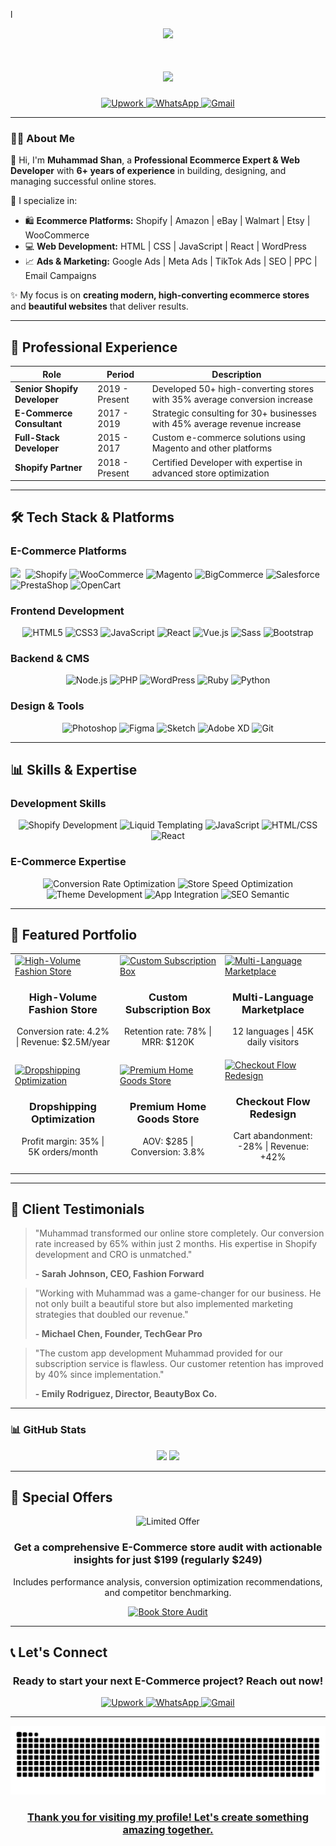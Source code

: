 l<!-- Animated Header -->
<p align="center">
  <img src="https://capsule-render.vercel.app/api?type=waving&color=00C853&height=200&section=header&text=Muhammad%20Shan&fontColor=ffffff&fontSize=65&fontAlignY=35&desc=Ecommerce%20Expert%20|%20Web%20Developer%20|%20Shopify%20Specialist&descAlignY=55&animation=twinkling"/>
</p>

<!-- Typing Animation -->
<h1 align="center">
  <img src="https://readme-typing-svg.demolab.com?font=Poppins&size=28&pause=1000&color=00C853&center=true&vCenter=true&width=700&lines=Ecommerce+Expert+%7C+Shopify+Developer;Amazon%2C+eBay%2C+Walmart+%26+Etsy+Specialist;Professional+Website+Designer+%26+Builder;Expert+in+Ecommerce+%26+Digital+Ads"/>
</h1>
 

<p align="center">
  <a href="https://www.upwork.com/freelancers/~01f7ed0e1437c91cf7" target="_blank">
    <img src="https://img.shields.io/badge/Upwork-6FDA44?style=for-the-badge&logo=upwork&logoColor=white" alt="Upwork">
  </a>
  <a href="https://wa.me/message/I6PI77ERCUGGO1" target="_blank">
    <img src="https://img.shields.io/badge/WhatsApp-25D366?style=for-the-badge&logo=whatsapp&logoColor=white" alt="WhatsApp">
  </a>
  <a href="mailto:alikhanboynew@gmail.com" target="_blank">
    <img src="https://img.shields.io/badge/Gmail-D14836?style=for-the-badge&logo=gmail&logoColor=white" alt="Gmail">
  </a>

---

### 🧑‍💼 **About Me**
👋 Hi, I'm **Muhammad Shan**, a **Professional Ecommerce Expert & Web Developer** with **6+ years of experience** in building, designing, and managing successful online stores.

💼 I specialize in:  
- 🛍️ **Ecommerce Platforms:** Shopify | Amazon | eBay | Walmart | Etsy | WooCommerce  
- 💻 **Web Development:** HTML | CSS | JavaScript | React | WordPress  
- 📈 **Ads & Marketing:** Google Ads | Meta Ads | TikTok Ads | SEO | PPC | Email Campaigns  

✨ My focus is on **creating modern, high-converting ecommerce stores** and **beautiful websites** that deliver results.


---

## 💼 Professional Experience

| Role | Period | Description |
|------|--------|-------------|
| **Senior Shopify Developer** | 2019 - Present | Developed 50+ high-converting stores with 35% average conversion increase |
| **E-Commerce Consultant** | 2017 - 2019 | Strategic consulting for 30+ businesses with 45% average revenue increase |
| **Full-Stack Developer** | 2015 - 2017 | Custom e-commerce solutions using Magento and other platforms |
| **Shopify Partner** | 2018 - Present | Certified Developer with expertise in advanced store optimization |

---

## 🛠️ Tech Stack & Platforms

### E-Commerce Platforms
<img src="https://img.shields.io/badge/Amazon-FF9900?style=for-the-badge&logo=amazon&logoColor=white"/>
<img <p align="center">
<img src="https://img.shields.io/badge/Shopify-95BF47?style=for-the-badge&logo=shopify&logoColor=white" alt="Shopify">
  <img src="https://img.shields.io/badge/WooCommerce-96588A?style=for-the-badge&logo=woocommerce&logoColor=white" alt="WooCommerce">
  <img src="https://img.shields.io/badge/Magento-EE672F?style=for-the-badge&logo=magento&logoColor=white" alt="Magento">
  <img src="https://img.shields.io/badge/BigCommerce-121F3D?style=for-the-badge&logo=bigcommerce&logoColor=white" alt="BigCommerce">
  <img src="https://img.shields.io/badge/Salesforce-00A1E0?style=for-the-badge&logo=salesforce&logoColor=white" alt="Salesforce">
  <img src="https://img.shields.io/badge/PrestaShop-96588A?style=for-the-badge&logo=prestashop&logoColor=white" alt="PrestaShop">
  <img src="https://img.shields.io/badge/OpenCart-2ECC71?style=for-the-badge&logo=opencart&logoColor=white" alt="OpenCart">
</p>

### Frontend Development
<p align="center">
  <img src="https://img.shields.io/badge/HTML5-E34F26?style=for-the-badge&logo=html5&logoColor=white" alt="HTML5">
  <img src="https://img.shields.io/badge/CSS3-1572B6?style=for-the-badge&logo=css3&logoColor=white" alt="CSS3">
  <img src="https://img.shields.io/badge/JavaScript-F7DF1E?style=for-the-badge&logo=javascript&logoColor=black" alt="JavaScript">
  <img src="https://img.shields.io/badge/React-61DAFB?style=for-the-badge&logo=react&logoColor=black" alt="React">
  <img src="https://img.shields.io/badge/Vue.js-4FC08D?style=for-the-badge&logo=vue.js&logoColor=white" alt="Vue.js">
  <img src="https://img.shields.io/badge/Sass-CC6699?style=for-the-badge&logo=sass&logoColor=white" alt="Sass">
  <img src="https://img.shields.io/badge/Bootstrap-7952B3?style=for-the-badge&logo=bootstrap&logoColor=white" alt="Bootstrap">
</p>

### Backend & CMS
<p align="center">
  <img src="https://img.shields.io/badge/Node.js-339933?style=for-the-badge&logo=node.js&logoColor=white" alt="Node.js">
  <img src="https://img.shields.io/badge/PHP-777BB4?style=for-the-badge&logo=php&logoColor=white" alt="PHP">
  <img src="https://img.shields.io/badge/WordPress-21759B?style=for-the-badge&logo=wordpress&logoColor=white" alt="WordPress">
  <img src="https://img.shields.io/badge/Ruby-CC342D?style=for-the-badge&logo=ruby&logoColor=white" alt="Ruby">
  <img src="https://img.shields.io/badge/Python-3776AB?style=for-the-badge&logo=python&logoColor=white" alt="Python">
</p>

### Design & Tools
<p align="center">
  <img src="https://img.shields.io/badge/Photoshop-31A8FF?style=for-the-badge&logo=adobe-photoshop&logoColor=white" alt="Photoshop">
  <img src="https://img.shields.io/badge/Figma-F24E1E?style=for-the-badge&logo=figma&logoColor=white" alt="Figma">
  <img src="https://img.shields.io/badge/Sketch-F7B500?style=for-the-badge&logo=sketch&logoColor=black" alt="Sketch">
  <img src="https://img.shields.io/badge/Adobe_XD-FF61F6?style=for-the-badge&logo=adobe-xd&logoColor=white" alt="Adobe XD">
  <img src="https://img.shields.io/badge/Git-F05032?style=for-the-badge&logo=git&logoColor=white" alt="Git">
</p>

---

## 📊 Skills & Expertise

### Development Skills
<p align="center">
  <img src="https://img.shields.io/badge/Shopify_Development-95%25-brightgreen?style=flat-square" alt="Shopify Development">
  <img src="https://img.shields.io/badge/Liquid_Templating-85%25-green?style=flat-square" alt="Liquid Templating">
  <img src="https://img.shields.io/badge/JavaScript-90%25-brightgreen?style=flat-square" alt="JavaScript">
  <img src="https://img.shields.io/badge/HTML_CSS-95%25-brightgreen?style=flat-square" alt="HTML/CSS">
  <img src="https://img.shields.io/badge/React-80%25-green?style=flat-square" alt="React">
</p>

### E-Commerce Expertise
<p align="center">
  <img src="https://img.shields.io/badge/Conversion_Rate_Optimization-90%25-brightgreen?style=flat-square" alt="Conversion Rate Optimization">
  <img src="https://img.shields.io/badge/Store_Speed_Optimization-92%25-brightgreen?style=flat-square" alt="Store Speed Optimization">
  <img src="https://img.shields.io/badge/Theme_Development-88%25-green?style=flat-square" alt="Theme Development">
  <img src="https://img.shields.io/badge/App_Integration-93%25-brightgreen?style=flat-square" alt="App Integration">
  <img src="https://img.shields.io/badge/SEO_Semantic-87%25-green?style=flat-square" alt="SEO Semantic">
</p>

---

## 💼 Featured Portfolio

<table align="center">
  <tr>
    <td width="33%">
      <a href="#">
        <img src="https://images.unsplash.com/photo-1441986300917-64674bd600d8?ixlib=rb-4.0.3&auto=format&fit=crop&w=400&q=80" alt="High-Volume Fashion Store" width="100%">
      </a>
      <h3 align="center">High-Volume Fashion Store</h3>
      <p align="center">Conversion rate: 4.2% | Revenue: $2.5M/year</p>
    </td>
    <td width="33%">
      <a href="#">
        <img src="https://images.unsplash.com/photo-1607082348824-0a96f2a4b9da?ixlib=rb-4.0.3&auto=format&fit=crop&w=400&q=80" alt="Custom Subscription Box" width="100%">
      </a>
      <h3 align="center">Custom Subscription Box</h3>
      <p align="center">Retention rate: 78% | MRR: $120K</p>
    </td>
    <td width="33%">
      <a href="#">
        <img src="https://images.unsplash.com/photo-1556740738-b6a63e27c4df?ixlib=rb-4.0.3&auto=format&fit=crop&w=400&q=80" alt="Multi-Language Marketplace" width="100%">
      </a>
      <h3 align="center">Multi-Language Marketplace</h3>
      <p align="center">12 languages | 45K daily visitors</p>
    </td>
  </tr>
  <tr>
    <td width="33%">
      <a href="#">
        <img src="https://images.unsplash.com/photo-1563013544-824ae1b704d3?ixlib=rb-4.0.3&auto=format&fit=crop&w=400&q=80" alt="Dropshipping Optimization" width="100%">
      </a>
      <h3 align="center">Dropshipping Optimization</h3>
      <p align="center">Profit margin: 35% | 5K orders/month</p>
    </td>
    <td width="33%">
      <a href="#">
        <img src="https://images.unsplash.com/photo-1586023492125-27b2c045efd7?ixlib=rb-4.0.3&auto=format&fit=crop&w=400&q=80" alt="Premium Home Goods Store" width="100%">
      </a>
      <h3 align="center">Premium Home Goods Store</h3>
      <p align="center">AOV: $285 | Conversion: 3.8%</p>
    </td>
    <td width="33%">
      <a href="#">
        <img src="https://images.unsplash.com/photo-1556742049-0cfed4f6a45d?ixlib=rb-4.0.3&auto=format&fit=crop&w=400&q=80" alt="Checkout Flow Redesign" width="100%">
      </a>
      <h3 align="center">Checkout Flow Redesign</h3>
      <p align="center">Cart abandonment: -28% | Revenue: +42%</p>
    </td>
  </tr>
</table>

---

## 🌟 Client Testimonials

> "Muhammad transformed our online store completely. Our conversion rate increased by 65% within just 2 months. His expertise in Shopify development and CRO is unmatched."
> 
> **- Sarah Johnson, CEO, Fashion Forward**

> "Working with Muhammad was a game-changer for our business. He not only built a beautiful store but also implemented marketing strategies that doubled our revenue."
> 
> **- Michael Chen, Founder, TechGear Pro**

> "The custom app development Muhammad provided for our subscription service is flawless. Our customer retention has improved by 40% since implementation."
> 
> **- Emily Rodriguez, Director, BeautyBox Co.**

---

### 📊 **GitHub Stats**
<p align="center">
  <img src="https://github-readme-stats.vercel.app/api?username=MuhammadShan&show_icons=true&theme=merko&hide_border=true" width="48%"/>
  <img src="https://github-readme-streak-stats.herokuapp.com/?user=MuhammadShan&theme=merko&hide_border=true" width="48%"/>
</p>

---

## 🎯 Special Offers

<div align="center">
  <img src="https://img.shields.io/badge/Limited_Offer-20%25_Off_Store_Audit-red?style=for-the-badge" alt="Limited Offer">
  <h3>Get a comprehensive E-Commerce store audit with actionable insights for just $199 (regularly $249)</h3>
  <p>Includes performance analysis, conversion optimization recommendations, and competitor benchmarking.</p>
  <a href="https://calendly.com/muhammadshan/store-audit" target="_blank">
    <img src="https://img.shields.io/badge/Book_Your_Audit-00C853?style=for-the-badge&logo=calendly&logoColor=white" alt="Book Store Audit">
  </a>
</div>

---

## 📞 Let's Connect

<div align="center">
  <h3>Ready to start your next E-Commerce project? Reach out now!</h3>
  <p>
    <a href="https://www.upwork.com/freelancers/~01f7ed0e1437c91cf7" target="_blank">
      <img src="https://img.shields.io/badge/Upwork-6FDA44?style=for-the-badge&logo=upwork&logoColor=white" alt="Upwork">
    </a>
    <a href="https://wa.me/message/I6PI77ERCUGGO1" target="_blank">
      <img src="https://img.shields.io/badge/WhatsApp-25D366?style=for-the-badge&logo=whatsapp&logoColor=white" alt="WhatsApp">
    </a>
    <a href="mailto:alikhanboynew@gmail.com" target="_blank">
      <img src="https://img.shields.io/badge/Gmail-D14836?style=for-the-badge&logo=gmail&logoColor=white" alt="Gmail">

---

<div align="center">
  <img src="https://raw.githubusercontent.com/platane/snk/output/github-contribution-grid-snake.svg" alt="GitHub contribution snake animation">
  <h3>Thank you for visiting my profile! Let's create something amazing together.</h3>
</div>
